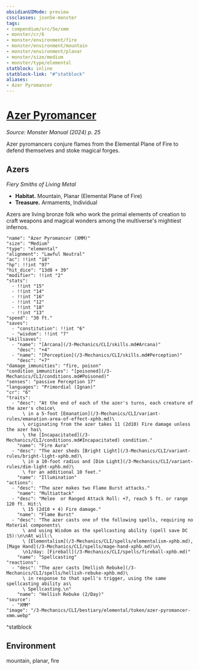```yaml
---
obsidianUIMode: preview
cssclasses: json5e-monster
tags:
- compendium/src/5e/xmm
- monster/cr/6
- monster/environment/fire
- monster/environment/mountain
- monster/environment/planar
- monster/size/medium
- monster/type/elemental
statblock: inline
statblock-link: "#^statblock"
aliases:
- Azer Pyromancer
---
```

# [Azer Pyromancer](3-Mechanics\CLI\bestiary\elemental/azer-pyromancer-xmm.md)
*Source: Monster Manual (2024) p. 25*  

Azer pyromancers conjure flames from the Elemental Plane of Fire to defend themselves and stoke magical forges.

## Azers

*Fiery Smiths of Living Metal*

- **Habitat.** Mountain, Planar (Elemental Plane of Fire)  
- **Treasure.** Armaments, Individual  

Azers are living bronze folk who work the primal elements of creation to craft weapons and magical wonders among the multiverse's mightiest infernos.

```statblock
"name": "Azer Pyromancer (XMM)"
"size": "Medium"
"type": "elemental"
"alignment": "Lawful Neutral"
"ac": !!int "18"
"hp": !!int "97"
"hit_dice": "13d8 + 39"
"modifier": !!int "2"
"stats":
  - !!int "15"
  - !!int "14"
  - !!int "16"
  - !!int "12"
  - !!int "18"
  - !!int "13"
"speed": "30 ft."
"saves":
  - "constitution": !!int "6"
  - "wisdom": !!int "7"
"skillsaves":
  - "name": "[Arcana](/3-Mechanics/CLI/skills.md#Arcana)"
    "desc": "+4"
  - "name": "[Perception](/3-Mechanics/CLI/skills.md#Perception)"
    "desc": "+7"
"damage_immunities": "fire, poison"
"condition_immunities": "[poisoned](/3-Mechanics/CLI/conditions.md#Poisoned)"
"senses": "passive Perception 17"
"languages": "Primordial (Ignan)"
"cr": "6"
"traits":
  - "desc": "At the end of each of the azer's turns, each creature of the azer's choice\
      \ in a 5-foot [Emanation](/3-Mechanics/CLI/variant-rules/emanation-area-of-effect-xphb.md)\
      \ originating from the azer takes 11 (2d10) Fire damage unless the azer has\
      \ the [Incapacitated](/3-Mechanics/CLI/conditions.md#Incapacitated) condition."
    "name": "Fire Aura"
  - "desc": "The azer sheds [Bright Light](/3-Mechanics/CLI/variant-rules/bright-light-xphb.md)\
      \ in a 10-foot radius and [Dim Light](/3-Mechanics/CLI/variant-rules/dim-light-xphb.md)\
      \ for an additional 10 feet."
    "name": "Illumination"
"actions":
  - "desc": "The azer makes two Flame Burst attacks."
    "name": "Multiattack"
  - "desc": "Melee  or Ranged Attack Roll: +7, reach 5 ft. or range 120 ft. Hit:\
      \ 15 (2d10 + 4) Fire damage."
    "name": "Flame Burst"
  - "desc": "The azer casts one of the following spells, requiring no Material components\
      \ and using Wisdom as the spellcasting ability (spell save DC 15):\n\nAt will:\
      \ [Elementalism](/3-Mechanics/CLI/spells/elementalism-xphb.md), [Mage Hand](/3-Mechanics/CLI/spells/mage-hand-xphb.md)\n\
      \n1/day: [Fireball](/3-Mechanics/CLI/spells/fireball-xphb.md)"
    "name": "Spellcasting"
"reactions":
  - "desc": "The azer casts [Hellish Rebuke](/3-Mechanics/CLI/spells/hellish-rebuke-xphb.md)\
      \ in response to that spell's trigger, using the same spellcasting ability as\
      \ Spellcasting.\n"
    "name": "Hellish Rebuke (2/Day)"
"source":
  - "XMM"
"image": "/3-Mechanics/CLI/bestiary/elemental/token/azer-pyromancer-xmm.webp"
```
^statblock

## Environment

mountain, planar, fire